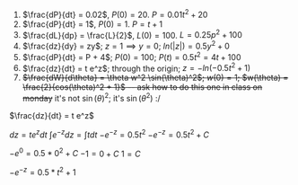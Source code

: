 1. $\frac{dP}{dt} = 0.02$, $P(0) = 20$. $P = 0.01t^2 + 20$
2. $\frac{dP}{dt} = 1$, $P(0) = 1$. $P = t + 1$
3. $\frac{dL}{dp} = \frac{L}{2}$, $L(0) = 100$. $L = 0.25p^2 + 100$
4. $\frac{dz}{dy} = zy$; $z=1 \implies y=0$; $ln(|z|) = 0.5y^2 + 0$
5. $\frac{dP}{dt} = P + 4$; $P(0) = 100$; $P(t) = 0.5t^2 = 4t + 100$
6. $\frac{dz}{dt} = t e^z$; through the origin; $z = -ln(-0.5t^2 + 1)$
7. ~~$\frac{dW}{d\theta} = \theta w^2 \sin(\theta)^2$; $w(0) = 1$; $w(\theta) = \frac{2}{cos(\theta)^2 + 1}$ -- ask how to do this one in class on monday~~
	it's not $\sin(\theta)^2$; it's $\sin(\theta^2)$ :/



$\frac{dz}{dt} = t e^z$

$dz = t e^z dt$
$\int e^{-z} dz = \int t dt$
$-e^{-z} = 0.5t^2$
$-e^{-z} = 0.5t^2 + C$

$-e^{0} = 0.5*0^2 + C$
$-1 = 0 + C$
$1 = C$

$-e^{-z} = 0.5*t^2 + 1$